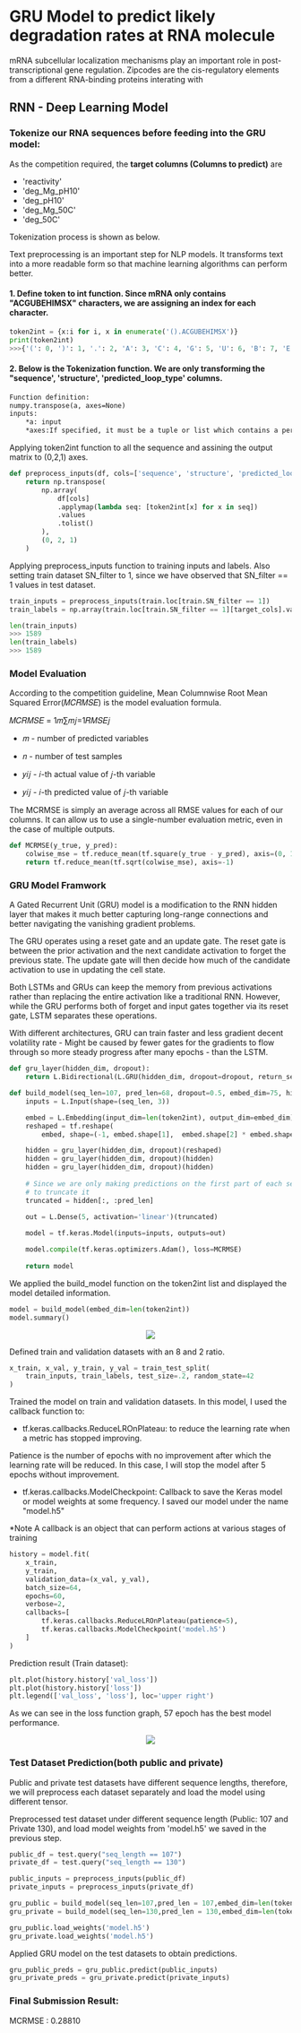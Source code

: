 
# GRU Model to predict likely degradation rates at RNA molecule
mRNA subcellular localization mechanisms play an important role in post-transcriptional gene regulation.
Zipcodes are the cis-regulatory elements from a different RNA-binding proteins interating with 

## RNN - Deep Learning Model 
### Tokenize our RNA sequences before feeding into the GRU model:

As the competition required, the **target columns (Columns to predict)** are
* 'reactivity'
* 'deg_Mg_pH10'
* 'deg_pH10'
* 'deg_Mg_50C'
* 'deg_50C'

Tokenization process is shown as below. 

Text preprocessing is an important step for NLP models. It transforms text into a more readable form so that machine learning algorithms can perform better.

#### 1. Define token to int function. Since mRNA only contains "ACGUBEHIMSX" characters, we are assigning an index for each character.  

```python
token2int = {x:i for i, x in enumerate('().ACGUBEHIMSX')}
print(token2int)
>>>{'(': 0, ')': 1, '.': 2, 'A': 3, 'C': 4, 'G': 5, 'U': 6, 'B': 7, 'E': 8, 'H': 9, 'I': 10, 'M': 11, 'S': 12, 'X': 13}
```
#### 2. Below is the Tokenization function. We are only transforming the "sequence', 'structure', 'predicted_loop_type' columns. 
```txt
Function definition:
numpy.transpose(a, axes=None)
inputs:
    *a: input
    *axes:If specified, it must be a tuple or list which contains a permutation of [0,1,..,N-1] where N is the number of axes of a. The i’th axis of the returned array will correspond to the axis numbered axes[i] of the input.
```
Applying token2int function to all the sequence and assining the output matrix to (0,2,1) axes.
```python
def preprocess_inputs(df, cols=['sequence', 'structure', 'predicted_loop_type']):
    return np.transpose(
        np.array(
            df[cols]
            .applymap(lambda seq: [token2int[x] for x in seq])
            .values
            .tolist()
        ),
        (0, 2, 1)
    )
```
Applying preprocess_inputs function to training inputs and labels. Also setting train dataset SN_filter to 1, since we have observed that SN_filter == 1 values in test dataset.
```python
train_inputs = preprocess_inputs(train.loc[train.SN_filter == 1])
train_labels = np.array(train.loc[train.SN_filter == 1][target_cols].values.tolist()).transpose((0, 2, 1))
```
```python
len(train_inputs)
>>> 1589
len(train_labels)
>>> 1589
```
### Model Evaluation 
According to the competition guideline, Mean Columnwise Root Mean Squared Error(𝑀𝐶𝑅𝑀𝑆𝐸) is the model evaluation formula.

𝑀𝐶𝑅𝑀𝑆𝐸 = 1𝑚∑𝑚𝑗=1𝑅𝑀𝑆𝐸𝑗

* 𝑚  - number of predicted variables

* 𝑛 - number of test samples

* 𝑦𝑖𝑗 - 𝑖-th actual value of 𝑗​-th variable

* 𝑦𝑖𝑗 - 𝑖-th predicted value of 𝑗-th variable

The MCRMSE is simply an average across all RMSE values for each of our columns. It can allow us to use a single-number evaluation metric, even in the case of multiple outputs.

```python
def MCRMSE(y_true, y_pred):
    colwise_mse = tf.reduce_mean(tf.square(y_true - y_pred), axis=(0, 1))
    return tf.reduce_mean(tf.sqrt(colwise_mse), axis=-1)
```
### GRU Model Framwork

A Gated Recurrent Unit (GRU) model is a modification to the RNN hidden layer that makes it much better capturing long-range connections and better navigating the vanishing gradient problems. 

The GRU operates using a reset gate and an update gate. The reset gate is between the prior activation and the next candidate activation to forget the previous state. The update gate will then decide how much of the candidate activation to use in updating the cell state.

Both LSTMs and GRUs can keep the memory from previous activations rather than replacing the entire activation like a traditional RNN. However, 
while the GRU performs both of forget and input gates together via its reset gate, LSTM separates these operations.

With different architectures, GRU can train faster and less gradient decent volatility rate - Might be caused by fewer gates for the gradients to flow through so more steady progress after many epochs - than the LSTM.

```python
def gru_layer(hidden_dim, dropout):
    return L.Bidirectional(L.GRU(hidden_dim, dropout=dropout, return_sequences=True))

def build_model(seq_len=107, pred_len=68, dropout=0.5, embed_dim=75, hidden_dim=128):
    inputs = L.Input(shape=(seq_len, 3))

    embed = L.Embedding(input_dim=len(token2int), output_dim=embed_dim)(inputs)
    reshaped = tf.reshape(
        embed, shape=(-1, embed.shape[1],  embed.shape[2] * embed.shape[3]))

    hidden = gru_layer(hidden_dim, dropout)(reshaped)
    hidden = gru_layer(hidden_dim, dropout)(hidden)
    hidden = gru_layer(hidden_dim, dropout)(hidden)
    
    # Since we are only making predictions on the first part of each sequence, we have
    # to truncate it
    truncated = hidden[:, :pred_len]
    
    out = L.Dense(5, activation='linear')(truncated)

    model = tf.keras.Model(inputs=inputs, outputs=out)

    model.compile(tf.keras.optimizers.Adam(), loss=MCRMSE)
    
    return model
```
We applied the build_model function on the token2int list and displayed the model detailed information.

```python
model = build_model(embed_dim=len(token2int))
model.summary()
```
<p align="center">
  <img src="https://github.com/NaeRong/OpenVaccine-mRNA-Degradation-Predictor/blob/master/Pictures/Model_Info.png">
</p>

Defined train and validation datasets with an 8 and 2 ratio.

```python
x_train, x_val, y_train, y_val = train_test_split(
    train_inputs, train_labels, test_size=.2, random_state=42
)
```
Trained the model on train and validation datasets. In this model, I used the callback function to:

* tf.keras.callbacks.ReduceLROnPlateau: to reduce the learning rate when a metric has stopped improving. 

Patience is the number of epochs with no improvement after which the learning rate will be reduced. In this case, I will stop the model after 5 epochs without improvement. 

* tf.keras.callbacks.ModelCheckpoint: Callback to save the Keras model or model weights at some frequency. I saved our model under the name "model.h5"


*Note A callback is an object that can perform actions at various stages of training

```python 
history = model.fit(
    x_train, 
    y_train,
    validation_data=(x_val, y_val),
    batch_size=64,
    epochs=60,
    verbose=2,
    callbacks=[
        tf.keras.callbacks.ReduceLROnPlateau(patience=5),
        tf.keras.callbacks.ModelCheckpoint('model.h5')
    ]
)
```
Prediction result (Train dataset):
```python 
plt.plot(history.history['val_loss'])
plt.plot(history.history['loss'])
plt.legend(['val_loss', 'loss'], loc='upper right')
```
As we can see in the loss function graph, 57 epoch has the best model performance.

<p align="center">
  <img src="https://github.com/NaeRong/OpenVaccine-mRNA-Degradation-Predictor/blob/master/Pictures/val_loss_loss.png">
</p>


### Test Dataset Prediction(both public and private)

Public and private test datasets have different sequence lengths, therefore, we will preprocess each dataset separately and load the model using different tensor. 

Preprocessed test dataset under different sequence length (Public: 107 and Private 130), and load model weights from 'model.h5' we saved in the previous step.

```python
public_df = test.query("seq_length == 107")
private_df = test.query("seq_length == 130")

public_inputs = preprocess_inputs(public_df)
private_inputs = preprocess_inputs(private_df)

gru_public = build_model(seq_len=107,pred_len = 107,embed_dim=len(token2int))
gru_private = build_model(seq_len=130,pred_len = 130,embed_dim=len(token2int))

gru_public.load_weights('model.h5')
gru_private.load_weights('model.h5')
```

Applied GRU model on the test datasets to obtain predictions.
```Python
gru_public_preds = gru_public.predict(public_inputs)
gru_private_preds = gru_private.predict(private_inputs)
```

### Final Submission Result:
MCRMSE : 0.28810








